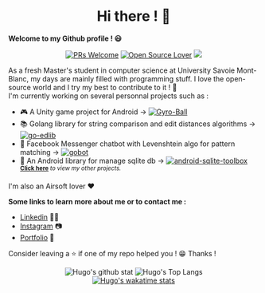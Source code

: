 <h1 align="center">Hi there ! 👋</h1>

**Welcome to my Github profile ! 😃** <br/>

<p align="center"> 
    <a href="https://github.com/hbollon/"><img src="https://img.shields.io/badge/PRs-welcome-brightgreen.svg?style=flat&logo=github" alt="PRs Welcome"></a> 
    <a href="https://github.com/hbollon/"><img src="https://badges.frapsoft.com/os/v2/open-source.svg?v=103" alt="Open Source Lover"></a>
    <a href="https://github.com/hbollon/"><img src="https://img.shields.io/github/followers/hbollon.svg?label=Follow%20@hbollon&style=social"></a> 
</p>

As a fresh Master's student in computer science at University Savoie Mont-Blanc, my days are mainly filled with programming stuff. I love the open-source world and I try my best to contribute to it ! 🙈 <br/>
I'm currently working on several personnal projects such as :
- 🎮 A Unity game project for Android -> [![Gyro-Ball](https://img.shields.io/static/v1?label=Project:&message=Gyro'Ball&color=Blue)](https://github.com/hbollon/Gyro-Ball)
- 📚 Golang library for string comparison and edit distances algorithms -> [![go-edlib](https://img.shields.io/static/v1?label=Project:&message=go-edlib&color=Blue)](https://github.com/hbollon/go-edlib)
- 🤖 Facebook Messenger chatbot with Levenshtein algo for pattern matching -> [![gobot](https://img.shields.io/static/v1?label=Project:&message=gobot&color=Blue)](https://github.com/hbollon/gobot)
- 📱 An Android library for manage sqlite db -> [![android-sqlite-toolbox](https://img.shields.io/static/v1?label=Project:&message=android-sqlite-toolbox&color=Blue)](https://github.com/hbollon/android-sqlite-toolbox)
<br/><sup>**[Click here](https://github.com/hbollon?tab=repositories)** *to view my other projects.</sup>*

I'm also an Airsoft lover ❤️

**Some links to learn more about me or to contact me :**
- <a href="https://www.linkedin.com/in/hugo-bollon-68a2381a4/">Linkedin</a> 👨‍💼
- <a href="https://www.instagram.com/_hbollon">Instagram</a> 📷
- <a href="https://hugobollon.me">Portfolio</a> 💼

Consider leaving a ⭐ if one of my repo helped you ! 😁 Thanks !

<div align="center">
    <a>
        <img alt="Hugo's github stat" src="https://github-readme-stats.vercel.app/api?username=hbollon&count_private=true&show_icons=true&theme=dark&include_all_commits=true" />
    </a>
    <a>
        <img alt="Hugo's Top Langs" src="https://github-readme-stats.vercel.app/api/top-langs/?username=hbollon&layout=compact&theme=dark&exclude_repo=NewSantoline" />
    </a>
    <br>
    <a href="https://wakatime.com/@hbollon">
        <img alt="Hugo's wakatime stats" src="https://github-readme-stats.vercel.app/api/wakatime?username=hbollon&theme=dark" />
    </a>
</div>